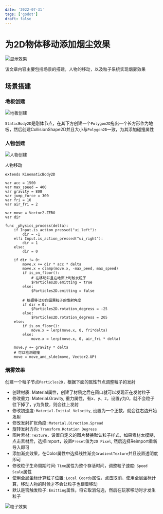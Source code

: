 ```yaml
---
date: '2022-07-31'
tags: ['godot']
draft: false
---
```


# 为2D物体移动添加烟尘效果

<img alt="显示效果" src="https://cdn.ipfsscan.io/weibo/large/005ZoLfCgy1hqi5cdarnfj30he07yt94.jpg" data-id="20240608185822" />

该文章内容主要包括场景的搭建，人物的移动，以及粒子系统实现烟雾效果

## 场景搭建

### 地板创建

<img alt="地板创建" src="https://cdn.ipfsscan.io/weibo/large/005ZoLfCgy1hqi5clr6egj306s04y0t2.jpg" data-id="20240608185836" />

`StaticBody2D`是刚体节点，在其下方创建一个`Polygon2D`拖出一个长方形作为地板，然后创建CollisionShape2D并且大小与`Polygon2D`一致，为其添加碰撞属性

### 人物创建

<img alt="人物创建" src="https://cdn.ipfsscan.io/weibo/large/005ZoLfCgy1hqi5cz15unj306c03e74f.jpg" data-id="20240608185857" />

人物移动

```godot
extends KinematicBody2D

var acc = 1500
var max_speed = 400
var gravity = 800
var jump_force = 300
var fri = 10
var air_fri = 2

var move = Vector2.ZERO
var dir

func _physics_process(delta):
    if Input.is_action_pressed("ui_left"):
        dir = -1
    elfi Input.is_action_pressed("ui_right"):
        dir = 1
    else:
        dir = 0
    
    if dir != 0:
        move.x += dir * acc * delta
        move.x = clamp(move.x, -max_peed, max_speed)
        if is_on_floor():
            # 在移动并且在地面上时触发粒子
            $Particles2D.emitting = true
        else:
            $Particles2D.emitting = false
        
        # 根据移动方向设置粒子的发射角度
        if dir = 0:
            $Particles2D.rotation_degress = -25
        else:
            $Particles2D.rotation_degress = 205
    else:
        if is_on_floor():
            move.x = lerp(move.x, 0, fri*delta)
        else:
            move.x = lerp(move.x, 0, air_fri * delta)
    
    move.y += gravity * delta
    # 可以检测碰撞
    move = move_and_slde(move, Vector2.UP)
```

### 烟雾效果

创建一个粒子节点`Particles2D`，根据下面的属性节点调整粒子的发射

- 创建材质: Material属性，创建了材质之后在窗口就可以发现正在发射粒子
- 修改重力: Material.Gravity, 重力属性，有x、y、z，设置y为0，就不会粒子往下掉了，y为负数，则会往上发射
- 修改初速度: `Material.Initial Velocity`, 设置为一个正数，就会往右边开始发射
- 修改发射扩张角度: `Material.Direction.Spread`
- 旋转发射方向: `Transform.Rotation Degress`
- 图片素材: `Texture`，设置自定义的图片替换默认粒子样式，如果素材太模糊，点击素材后，选择import，设置`Preset`值为`2D Pixel`, 然后选择Reimport重新导入即可
- 添加渐变效果，在Color属性中选择线性渐变`GradientTexture`并且设置透明度即可
- 修改粒子生命周期时间: `Time`属性为整个存活时间，调整粒子速度: `Speed Scale`属性
- 使用全局坐标计算粒子位置: `Local Coords`属性，点击取消，使用全局坐标计算，移动人物的时候才不会让粒子也跟着移动
- 默认是否触发粒子: `Emitting`属性，将它取消勾选，然后在玩家移动时才发生粒子

<img alt="粒子效果" src="https://cdn.ipfsscan.io/weibo/large/005ZoLfCgy1hqi5d9cgabj30ei0d4mxv.jpg" data-id="20240608185913" />